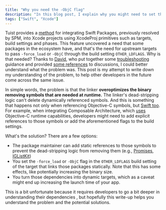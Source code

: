 ```yaml
---
title: "Why you need the -ObjC flag"
description: "In this blog post, I explain why you might need to set the -ObjC flag in the OTHER_LDFLAGS build setting of your Xcode project."
tags: ["Swift", "Xcode"]
---
```


Tuist provides a [method](https://docs.tuist.io/guide/project/dependencies.html#tuist-s-xcodeproj-based-integration) for integrating Swift Packages, previously resolved by SPM, into Xcode projects using XcodeProj primitives such as targets, build settings and phases.
This feature uncovered a need that some packages in the ecosystem have,
and that's the need for upstream targets to pass `-force_load` or `-ObjC` through the build setting `OTHER_LDFLAGS`.
Why is that needed?
Thanks to [David](https://github.com/thedavidharris), who put together some [troubleshooting](https://docs.tuist.io/guide/project/dependencies.html#troubleshooting) guidance and provided [some references](https://github.com/tuist/tuist/issues/6320#issuecomment-2146534862) to discussions, I could better understand what the problem was.
This post is my attempt to write down my understanding of the problem, to help other developers in the future come across the same issue. 


In simple words,
the problem is that the linker **overoptimizes the binary removing symbols that are needed at runtime.**
The linker's dead-stripping logic can't delete dynamically referenced symbols.
And this is something that happens not only when referencing Objective-C symbols, but [Swift too](https://forums.swift.org/t/linker-flag-objc-force-loads-swift-libraries/47466/3).
For example, when integrating Composable Architecture,
which [uses](https://github.com/pointfreeco/swift-composable-architecture/blob/7cbde3b07f193f732e256429e1351ff53cd31641/Sources/ComposableArchitecture/UIKit/NSObject%2BObservation.swift#L172) Objective-C runtime capabilities,
developers might need to add explicit references to those symbols or add the aforementioned flags to the build settings.

What's the solution? There are a few options:

- The package maintainer can add static references to those symbols to prevent the dead-stripping logic from removing them  (e.g., [Promises](https://github.com/google/promises/pull/221), [IGListKit](https://github.com/Instagram/IGListKit/pull/957))
- You set the `-force_load` or `-ObjC` flag in the `OTHER_LDFLAGS` build setting of the target that links those packages statically. Note that this has some effects, like potentially increasing the binary size.
- You turn those dependencies into dynamic targets, which as a caveat might end up increasing the launch time of your app.

This is a bit unfortunate because it requires developers to go a bit deeper in understanding their dependencies
, but hopefully this write-up helps you understand the problem and the potential solutions.
